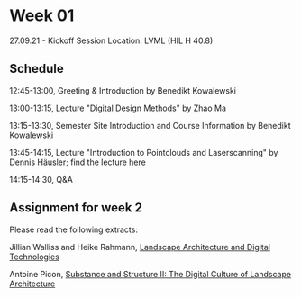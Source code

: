 # Week 01

27.09.21 - Kickoff Session
Location: LVML (HIL H 40.8)

## Schedule
12:45-13:00, Greeting & Introduction by Benedikt Kowalewski

13:00-13:15, Lecture "Digital Design Methods" by Zhao Ma

13:15-13:30, Semester Site Introduction and Course Information by Benedikt Kowalewski

13:45-14:15, Lecture "Introduction to Pointclouds and Laserscanning" by Dennis Häusler;	find the lecture [here](https://girot-ethz.github.io/ddm/text/210830_PointcloudIntroDennis.pdf)

14:15-14:30, Q&A

## Assignment for week 2
Please read the following extracts:

Jillian Walliss and Heike Rahmann, [Landscape Architecture and Digital Technologies](https://girot-ethz.github.io/ddm/text/Text_WallissRahmann_Landscape_Architecture_and_Digital_Technologies_2016.pdf)

Antoine Picon, [Substance and Structure II: The Digital Culture of Landscape Architecture](http://www.harvarddesignmagazine.org/issues/36/substance-and-structure-ii-the-digital-culture-of-landscape-architecture)


